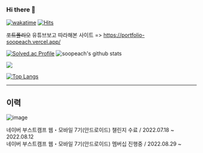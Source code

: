 ### Hi there 👋

<!--
**soopeach/soopeach** is a ✨ _special_ ✨ repository because its `README.md` (this file) appears on your GitHub profile.

Here are some ideas to get you started:
-->

[![wakatime](https://wakatime.com/badge/user/5c3495b1-2ba6-48d4-b188-2e5bd8f38f60.svg)](https://wakatime.com/@5c3495b1-2ba6-48d4-b188-2e5bd8f38f60) [![Hits](https://hits.seeyoufarm.com/api/count/incr/badge.svg?url=https%3A%2F%2Fgithub.com%2Fsoopeach&count_bg=%2379C83D&title_bg=%23555555&icon=&icon_color=%23E7E7E7&title=hits&edge_flat=false)](https://hits.seeyoufarm.com)

~~포트폴리오~~ 유튜브보고 따라해본 사이트 => https://portfolio-soopeach.vercel.app/


[![Solved.ac Profile](http://mazassumnida.wtf/api/v2/generate_badge?boj=hsjeon01)](https://solved.ac/hsjeon01/) ![soopeach's github stats](https://github-readme-stats.vercel.app/api?username=soopeach&show_icons=true)

<a href="https://opgc.me/#/users/soopeach" target="_blank"><img src="https://api.opgc.me/githubs/users/soopeach/tag/?theme=basic" /></a>


[![Top Langs](https://github-readme-stats.vercel.app/api/top-langs/?username=soopeach&exclude_repo=Dinosaur-Adventure)](https://github.com/anuraghazra/github-readme-stats)

---

## 이력

![image](https://user-images.githubusercontent.com/90144041/191300789-e83bf93b-621e-4d5f-900f-548e14897fa5.png)

네이버 부스트캠프 웹・모바일 7기(안드로이드) 챌린지 수료 / 2022.07.18 ~ 2022.08.12  
네이버 부스트캠프 웹・모바일 7기(안드로이드) 멤버십 진행중 / 2022.08.29 ~ 
